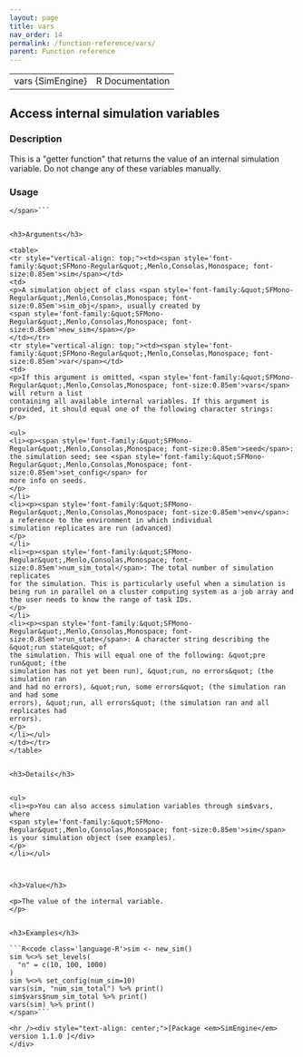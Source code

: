 ```yaml
---
layout: page
title: vars 
nav_order: 14 
permalink: /function-reference/vars/
parent: Function reference
---
```


<script type="text/javascript">
const macros = { "\\R": "\\textsf{R}", "\\code": "\\texttt"};
function processMathHTML() {
    var l = document.getElementsByClassName('reqn');
    for (let e of l) { katex.render(e.textContent, e, { throwOnError: false, macros }); }
    return;
}</script>
<script defer src="https://cdn.jsdelivr.net/npm/katex@0.15.3/dist/katex.min.js"
    onload="processMathHTML();"></script>
<link rel="stylesheet" type="text/css" href="R.css" />
</head><body><div class="container">

<table style="width: 100%;"><tr><td>vars {SimEngine}</td><td style="text-align: right;">R Documentation</td></tr></table>

<h2>Access internal simulation variables</h2>

<h3>Description</h3>

<p>This is a &quot;getter function&quot; that returns the value of an
internal simulation variable. Do not change any of these variables
manually.
</p>


<h3>Usage</h3>

```R<code class='language-R'>vars(sim, var)
</span>```


<h3>Arguments</h3>

<table>
<tr style="vertical-align: top;"><td><span style='font-family:&quot;SFMono-Regular&quot;,Menlo,Consolas,Monospace; font-size:0.85em'>sim</span></td>
<td>
<p>A simulation object of class <span style='font-family:&quot;SFMono-Regular&quot;,Menlo,Consolas,Monospace; font-size:0.85em'>sim_obj</span>, usually created by
<span style='font-family:&quot;SFMono-Regular&quot;,Menlo,Consolas,Monospace; font-size:0.85em'>new_sim</span></p>
</td></tr>
<tr style="vertical-align: top;"><td><span style='font-family:&quot;SFMono-Regular&quot;,Menlo,Consolas,Monospace; font-size:0.85em'>var</span></td>
<td>
<p>If this argument is omitted, <span style='font-family:&quot;SFMono-Regular&quot;,Menlo,Consolas,Monospace; font-size:0.85em'>vars</span> will return a list
containing all available internal variables. If this argument is
provided, it should equal one of the following character strings:
</p>

<ul>
<li><p><span style='font-family:&quot;SFMono-Regular&quot;,Menlo,Consolas,Monospace; font-size:0.85em'>seed</span>: the simulation seed; see <span style='font-family:&quot;SFMono-Regular&quot;,Menlo,Consolas,Monospace; font-size:0.85em'>set_config</span> for
more info on seeds.
</p>
</li>
<li><p><span style='font-family:&quot;SFMono-Regular&quot;,Menlo,Consolas,Monospace; font-size:0.85em'>env</span>: a reference to the environment in which individual
simulation replicates are run (advanced)
</p>
</li>
<li><p><span style='font-family:&quot;SFMono-Regular&quot;,Menlo,Consolas,Monospace; font-size:0.85em'>num_sim_total</span>: The total number of simulation replicates
for the simulation. This is particularly useful when a simulation is
being run in parallel on a cluster computing system as a job array and
the user needs to know the range of task IDs.
</p>
</li>
<li><p><span style='font-family:&quot;SFMono-Regular&quot;,Menlo,Consolas,Monospace; font-size:0.85em'>run_state</span>: A character string describing the &quot;run state&quot; of
the simulation. This will equal one of the following: &quot;pre run&quot; (the
simulation has not yet been run), &quot;run, no errors&quot; (the simulation ran
and had no errors), &quot;run, some errors&quot; (the simulation ran and had some
errors), &quot;run, all errors&quot; (the simulation ran and all replicates had
errors).
</p>
</li></ul>
</td></tr>
</table>


<h3>Details</h3>


<ul>
<li><p>You can also access simulation variables through sim$vars, where
<span style='font-family:&quot;SFMono-Regular&quot;,Menlo,Consolas,Monospace; font-size:0.85em'>sim</span> is your simulation object (see examples).
</p>
</li></ul>



<h3>Value</h3>

<p>The value of the internal variable.
</p>


<h3>Examples</h3>

```R<code class='language-R'>sim <- new_sim()
sim %<>% set_levels(
  "n" = c(10, 100, 1000)
)
sim %<>% set_config(num_sim=10)
vars(sim, "num_sim_total") %>% print()
sim$vars$num_sim_total %>% print()
vars(sim) %>% print()
</span>```

<hr /><div style="text-align: center;">[Package <em>SimEngine</em> version 1.1.0 ]</div>
</div>

